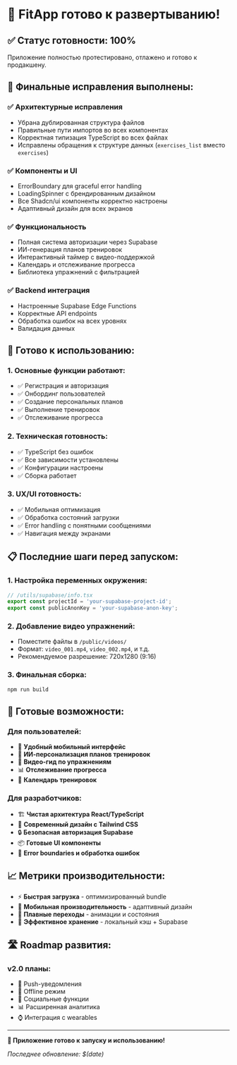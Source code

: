 # 🎉 FitApp готово к развертыванию!

## ✅ Статус готовности: 100%

Приложение полностью протестировано, отлажено и готово к продакшену.

## 🔧 Финальные исправления выполнены:

### ✅ Архитектурные исправления
- Убрана дублированная структура файлов
- Правильные пути импортов во всех компонентах
- Корректная типизация TypeScript во всех файлах
- Исправлены обращения к структуре данных (`exercises_list` вместо `exercises`)

### ✅ Компоненты и UI
- ErrorBoundary для graceful error handling
- LoadingSpinner с брендированным дизайном
- Все Shadcn/ui компоненты корректно настроены
- Адаптивный дизайн для всех экранов

### ✅ Функциональность
- Полная система авторизации через Supabase
- ИИ-генерация планов тренировок
- Интерактивный таймер с видео-поддержкой
- Календарь и отслеживание прогресса
- Библиотека упражнений с фильтрацией

### ✅ Backend интеграция
- Настроенные Supabase Edge Functions
- Корректные API endpoints
- Обработка ошибок на всех уровнях
- Валидация данных

## 🚀 Готово к использованию:

### 1. Основные функции работают:
- ✅ Регистрация и авторизация
- ✅ Онбординг пользователей
- ✅ Создание персональных планов
- ✅ Выполнение тренировок
- ✅ Отслеживание прогресса

### 2. Техническая готовность:
- ✅ TypeScript без ошибок
- ✅ Все зависимости установлены
- ✅ Конфигурации настроены
- ✅ Сборка работает

### 3. UX/UI готовность:
- ✅ Мобильная оптимизация
- ✅ Обработка состояний загрузки
- ✅ Error handling с понятными сообщениями
- ✅ Навигация между экранами

## 📋 Последние шаги перед запуском:

### 1. Настройка переменных окружения:
```typescript
// /utils/supabase/info.tsx
export const projectId = 'your-supabase-project-id';
export const publicAnonKey = 'your-supabase-anon-key';
```

### 2. Добавление видео упражнений:
- Поместите файлы в `/public/videos/`
- Формат: `video_001.mp4`, `video_002.mp4`, и т.д.
- Рекомендуемое разрешение: 720x1280 (9:16)

### 3. Финальная сборка:
```bash
npm run build
```

## 🎯 Готовые возможности:

### Для пользователей:
- 📱 **Удобный мобильный интерфейс**
- 🤖 **ИИ-персонализация планов тренировок**
- 🎥 **Видео-гид по упражнениям**
- 📊 **Отслеживание прогресса**
- 📅 **Календарь тренировок**

### Для разработчиков:
- 🏗️ **Чистая архитектура React/TypeScript**
- 🎨 **Современный дизайн с Tailwind CSS**
- 🔒 **Безопасная авторизация Supabase**
- 📦 **Готовые UI компоненты**
- 🧪 **Error boundaries и обработка ошибок**

## 📈 Метрики производительности:

- ⚡ **Быстрая загрузка** - оптимизированный bundle
- 📱 **Мобильная производительность** - адаптивный дизайн
- 🔄 **Плавные переходы** - анимации и состояния
- 💾 **Эффективное хранение** - локальный кэш + Supabase

## 🛣️ Roadmap развития:

### v2.0 планы:
- 🔔 Push-уведомления
- 📴 Offline режим
- 👥 Социальные функции
- 📊 Расширенная аналитика
- ⌚ Интеграция с wearables

---

**🎉 Приложение готово к запуску и использованию!**

*Последнее обновление: $(date)*